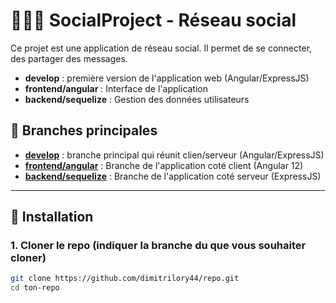 # 🧑‍🤝‍🧑 SocialProject - Réseau social

Ce projet est une application de réseau social. Il permet de se connecter, des partager des messages.

- **develop** : première version de l'application web (Angular/ExpressJS)
- **frontend/angular** : Interface de l'application
- **backend/sequelize** : Gestion des données utilisateurs


## 🌱 Branches principales

- **[develop](https://github.com/dimitrilory44/SocialProject/tree/frontend/angular)** : branche principal qui réunit clien/serveur (Angular/ExpressJS)
- **[frontend/angular](https://github.com/dimitrilory44/SocialProject/tree/frontend/angular)** : Branche de l'application coté client (Angular 12)
- **[backend/sequelize](https://github.com/dimitrilory44/SocialProject/tree/backend/sequelize)** : Branche de l'application coté serveur (ExpressJS)

---

## 🔧 Installation

### 1. Cloner le repo (indiquer la branche du que vous souhaiter cloner)

```bash
git clone https://github.com/dimitrilory44/repo.git
cd ton-repo